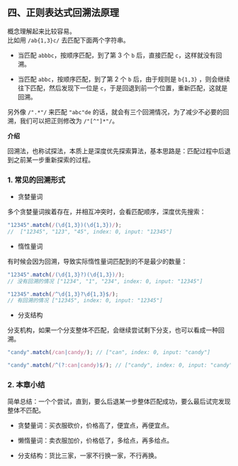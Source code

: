 ## 四、正则表达式回溯法原理

概念理解起来比较容易。   
比如用 `/ab{1,3}c/` 去匹配下面两个字符串。   

* 当匹配 `abbbc`，按顺序匹配，到了第 3 个 `b` 后，直接匹配 `c`，这样就没有回溯。   

* 当匹配 `abbc`，按顺序匹配，到了第 2 个 `b` 后，由于规则是 `b{1,3}` ，则会继续往下匹配，然后发现下一位是 `c`，于是回退到前一个位置，重新匹配，这就是回溯。   

另外像 `/".*"/` 来匹配 `"abc"de` 的话，就会有三个回溯情况，为了减少不必要的回溯，我们可以把正则修改为 `/"[^"]*"/`。

**介绍**   

回溯法，也称试探法，本质上是深度优先探索算法，基本思路是：匹配过程中后退到之前某一步重新探索的过程。


### 1. 常见的回溯形式

* 贪婪量词

多个贪婪量词挨着存在，并相互冲突时，会看匹配顺序，深度优先搜索：   

```js
"12345".match(/(\d{1,3})(\d{1,3})/);
//  ["12345", "123", "45", index: 0, input: "12345"]
```

* 惰性量词

有时候会因为回溯，导致实际惰性量词匹配到的不是最少的数量：   

```js
"12345".match(/(\d{1,3}?)(\d{1,3})/);
// 没有回溯的情况 ["1234", "1", "234", index: 0, input: "12345"]

"12345".match(/^\d{1,3}?\d{1,3}$/);
// 有回溯的情况 ["12345", index: 0, input: "12345"]
```

* 分支结构

分支机构，如果一个分支整体不匹配，会继续尝试剩下分支，也可以看成一种回溯。   

```js
"candy".match(/can|candy/); // ["can", index: 0, input: "candy"]

"candy".match(/^(?:can|candy)$/); // ["candy", index: 0, input: "candy"]
```

### 2. 本章小结

简单总结：一个个尝试，直到，要么后退某一步整体匹配成功，要么最后试完发现整体不匹配。   

* 贪婪量词：买衣服砍价，价格高了，便宜点，再便宜点。  

* 懒惰量词：卖衣服加价，价格低了，多给点，再多给点。

* 分支结构：货比三家，一家不行换一家，不行再换。